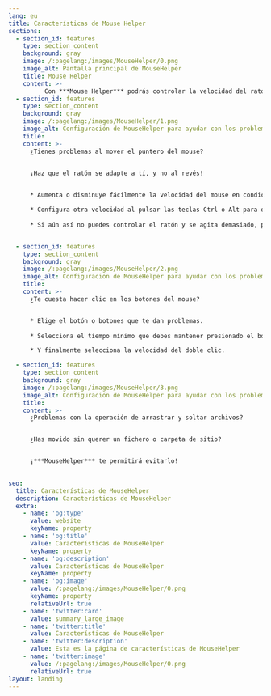```yaml
---
lang: eu
title: Características de Mouse Helper
sections:
  - section_id: features
    type: section_content
    background: gray
    image: /:pagelang:/images/MouseHelper/0.png
    image_alt: Pantalla principal de MouseHelper
    title: Mouse Helper
    content: >-
          Con ***Mouse Helper*** podrás controlar la velocidad del ratón, el tiempo de pulsación de sus botones o las operaciones de arrastrar y soltar
  - section_id: features
    type: section_content
    background: gray
    image: /:pagelang:/images/MouseHelper/1.png
    image_alt: Configuración de MouseHelper para ayudar con los problemas de movilidad del mouse
    title:  
    content: >-
      ¿Tienes problemas al mover el puntero del mouse?


      ¡Haz que el ratón se adapte a tí, y no al revés!
    

      * Aumenta o disminuye fácilmente la velocidad del mouse en condiciones normales.

      * Configura otra velocidad al pulsar las teclas Ctrl o Alt para que funcione como un acelerador o un freno
      
      * Si aún así no puedes controlar el ratón y se agita demasiado, puedes suavizar el movimiento seleccionando la resistencia a dicho movimiento


  - section_id: features
    type: section_content
    background: gray
    image: /:pagelang:/images/MouseHelper/2.png
    image_alt: Configuración de MouseHelper para ayudar con los problemas de clic del ratón
    title:  
    content: >-
      ¿Te cuesta hacer clic en los botones del mouse?


      * Elige el botón o botones que te dan problemas.
      
      * Selecciona el tiempo mínimo que debes mantener presionado el botón para que genere un clic.

      * Y finalmente selecciona la velocidad del doble clic.

  - section_id: features
    type: section_content
    background: gray
    image: /:pagelang:/images/MouseHelper/3.png
    image_alt: Configuración de MouseHelper para ayudar con los problemas de "drag & drop"
    title:  
    content: >-
      ¿Problemas con la operación de arrastrar y soltar archivos?


      ¿Has movido sin querer un fichero o carpeta de sitio?


      ¡***MouseHelper*** te permitirá evitarlo!

      
seo:
  title: Características de MouseHelper
  description: Características de MouseHelper
  extra:
    - name: 'og:type'
      value: website
      keyName: property
    - name: 'og:title'
      value: Características de MouseHelper
      keyName: property
    - name: 'og:description'
      value: Características de MouseHelper
      keyName: property
    - name: 'og:image'
      value: /:pagelang:/images/MouseHelper/0.png
      keyName: property
      relativeUrl: true
    - name: 'twitter:card'
      value: summary_large_image
    - name: 'twitter:title'
      value: Características de MouseHelper
    - name: 'twitter:description'
      value: Esta es la página de características de MouseHelper
    - name: 'twitter:image'
      value: /:pagelang:/images/MouseHelper/0.png
      relativeUrl: true
layout: landing
---
```

